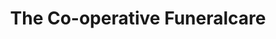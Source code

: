 ---
title: "The Co-operative Funeralcare"
url: /arbroath/the-co-operative-funeralcare/
shop: funeral directors
---
